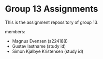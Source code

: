 # Group 13 Assignments

This is the assignment repossitory of group 13.

members:
- Magnus Evensen (s224188)
- Gustav lastname (study id)
- Simon Kjølbye Kristensen (study id)
